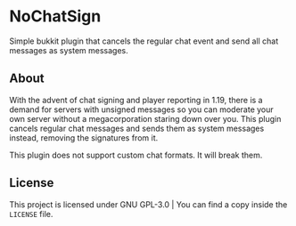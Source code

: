 # NoChatSign

Simple bukkit plugin that cancels the regular chat event and send all chat messages as system messages.

## About

With the advent of chat signing and player reporting in 1.19, there is a demand for servers with unsigned messages so you can moderate your own server without a megacorporation staring down over you. This plugin cancels regular chat messages and sends them as system messages instead, removing the signatures from it.

This plugin does not support custom chat formats. It will break them.

## License

This project is licensed under GNU GPL-3.0 | You can find a copy inside the `LICENSE` file.
